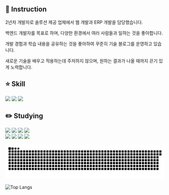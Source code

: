 ## 🙌 Instruction
 2년차 개발자로 솔루션 제공 업체에서 웹 개발과 ERP 개발을 담당했습니다.

 백엔드 개발자를 목표로 하며, 다양한 환경에서 여러 사람들과 일하는 것을 좋아합니다.

 개발 경험과 학습 내용을 공유하는 것을 좋아하여 꾸준히 기술 블로그를 운영하고 있습니다.

 새로운 기술을 배우고 적용하는데 주저하지 않으며,  원하는 결과가 나올 때까지 끈기 있게 노력합니다. 

## ⭐ Skill
![](https://img.shields.io/badge/Java-007396?style=flat&logo=OpenJDK&logoColor=white")
![](https://img.shields.io/badge/MSSQL-cc2927?style=flat&logo=microsoftsqlserver&logoColor=white")
<img src="https://img.shields.io/badge/spring-6DB33F?style=flat&logo=spring&logoColor=white"> 

## ✏️ Studying
![](https://img.shields.io/badge/Java-007396?style=flat&logo=OpenJDK&logoColor=white")
![](https://img.shields.io/badge/MSSQL-cc2927?style=flat&logo=microsoftsqlserver&logoColor=white")
<img src="https://img.shields.io/badge/jquery-0769AD?style=flat&logo=jquery&logoColor=white">
<img src="https://img.shields.io/badge/springboot-6DB33F?style=flat&logo=springboot&logoColor=white"> <br>
<img src="https://img.shields.io/badge/spring-6DB33F?style=flat&logo=spring&logoColor=white">
<img src="https://img.shields.io/badge/mysql-4479A1?style=flat&logo=mysql&logoColor=white">
<img src="https://img.shields.io/badge/docker-2496ED?style=flat&logo=docker&logoColor=white">
<img src="https://img.shields.io/badge/github-181717?style=flat&logo=github&logoColor=white">

<div align="center">
  <img src="https://github.com/eckim97/eckim97/blob/output/github-contribution-grid-snake.svg">
</div>

![Top Langs](https://github-readme-stats.vercel.app/api/top-langs/?username=anuraghazra&layout=compact)
